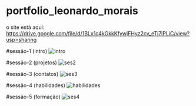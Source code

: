# portfolio_leonardo_morais
o site está aqui: 
https://drive.google.com/file/d/1BLx1c4kGkkKfywjFHyz2cv_eTj7lPLiC/view?usp=sharing

#sessão-1 (intro)
![intro](https://user-images.githubusercontent.com/94178073/144514402-c5b4871e-eb37-4e34-9acf-bf395b6ea8b0.PNG)

#sessão-2 (projetos)
![ses2](https://user-images.githubusercontent.com/94178073/144514567-02df3c96-9870-4d25-8e65-dac2a478b0c5.PNG)

#sessão-3 (contatos)
![ses3](https://user-images.githubusercontent.com/94178073/144514736-f1089e75-c763-46c3-b4ec-2886f831daae.PNG)

#sessão-4 (habilidades)
![habilidades](https://user-images.githubusercontent.com/94178073/144514840-de1711bd-bfbf-4a87-bdb3-0a72f489e2a5.PNG)

#sessão-5 (formação)
![ses4](https://user-images.githubusercontent.com/94178073/144515030-da278624-fa6f-44f5-a3b9-0bba47bf0df0.PNG)

